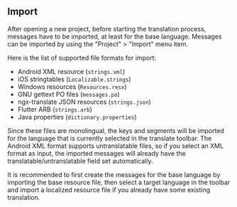 ## Import

After opening a new project, before starting the translation process, messages have to be imported, at least for the base language. Messages can be imported by using the "Project" > "Import" menu item.

Here is the list of supported file formats for import:
- Android XML resource (`strings.xml`)
- iOS stringtables (`Localizable.strings`)
- Windows resources (`Resources.resx`)
- GNU gettext PO files (`messages.po`)
- ngx-translate JSON resources (`strings.json`)
- Flutter ARB (`strings.arb`)
- Java properties (`dictionary.properties`)

Since these files are monolingual, the keys and segments will be imported for the language that is currently selected in the translate toolbar. The Android XML format supports untranslatable files, so if you select an XML format as input, the imported messages will already have the translatable/untranslatable field set automatically.

It is recommended to first create the messages for the base language by importing the base resource file, then select a target language in the toolbar and import a localized resource file if you already have some existing translation.
